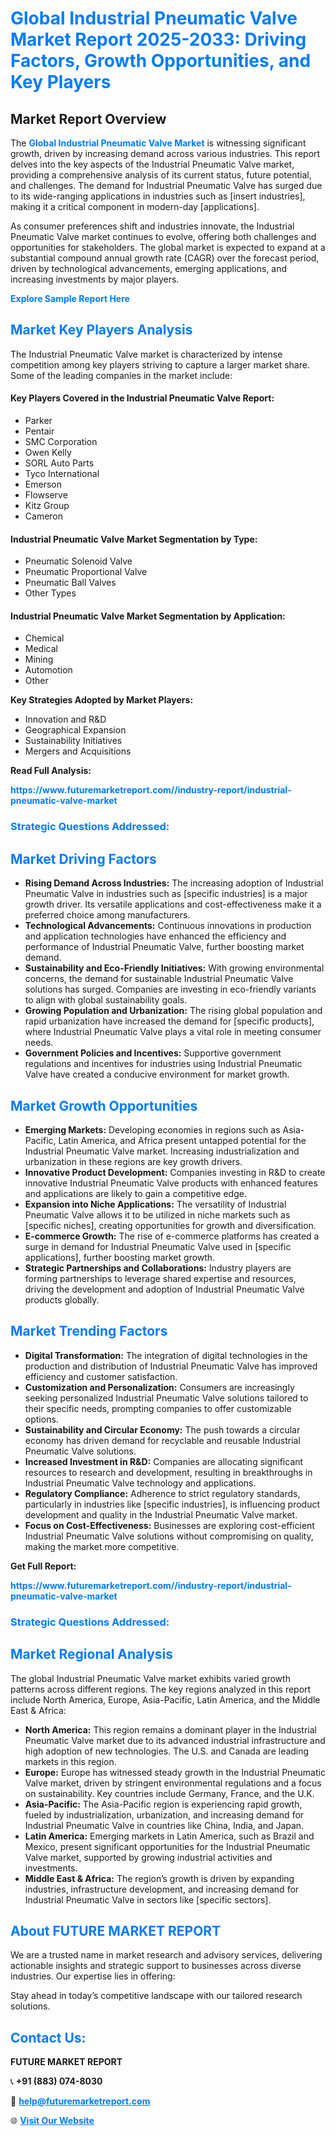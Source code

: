 <h1 style="color: #007BFF;">Global Industrial Pneumatic Valve Market Report 2025-2033: Driving Factors, Growth Opportunities, and Key Players</h1>

<section id="overview">
<h2>Market Report Overview</h2>
<p>The <a href="https://www.futuremarketreport.com//industry-report/industrial-pneumatic-valve-market" style="color: #007BFF; text-decoration: none;"><strong>Global Industrial Pneumatic Valve Market</strong></a> is witnessing significant growth, driven by increasing demand across various industries. This report delves into the key aspects of the Industrial Pneumatic Valve market, providing a comprehensive analysis of its current status, future potential, and challenges. The demand for Industrial Pneumatic Valve has surged due to its wide-ranging applications in industries such as [insert industries], making it a critical component in modern-day [applications].</p>
<p>As consumer preferences shift and industries innovate, the Industrial Pneumatic Valve market continues to evolve, offering both challenges and opportunities for stakeholders. The global market is expected to expand at a substantial compound annual growth rate (CAGR) over the forecast period, driven by technological advancements, emerging applications, and increasing investments by major players.</p>
</section>

<section id="overview">
<p><a href="https://www.futuremarketreport.com//request-sample/reportId=59586" style="color: #007BFF; text-decoration: none;"><strong>Explore Sample Report Here</strong></a></p>
</section>

<section id="key-players">
<h2 style="color: #007BFF;">Market Key Players Analysis</h2>
<p>The Industrial Pneumatic Valve market is characterized by intense competition among key players striving to capture a larger market share. Some of the leading companies in the market include:</p>
<h4>Key Players Covered in the Industrial Pneumatic Valve Report:</h4>
<ul><li>Parker</li><li>Pentair</li><li>SMC Corporation</li><li>Owen Kelly</li><li>SORL Auto Parts</li><li>Tyco International</li><li>Emerson</li><li>Flowserve</li><li>Kitz Group</li><li>Cameron</li></ul>
<h4>Industrial Pneumatic Valve Market Segmentation by Type:</h4>
<ul><li>Pneumatic Solenoid Valve</li><li>Pneumatic Proportional Valve</li><li>Pneumatic Ball Valves</li><li>Other Types</li></ul>

<h4>Industrial Pneumatic Valve Market Segmentation by Application:</h4>
<ul><li>Chemical</li><li>Medical</li><li>Mining</li><li>Automotion</li><li>Other</li></ul>
<p><strong>Key Strategies Adopted by Market Players:</strong></p>
<ul>
<li>Innovation and R&D</li>
<li>Geographical Expansion</li>
<li>Sustainability Initiatives</li>
<li>Mergers and Acquisitions</li>
</ul>
</section>

<section>
<p><strong>Read Full Analysis: </strong></p><a href="https://www.futuremarketreport.com//industry-report/industrial-pneumatic-valve-market" style="color: #007BFF; text-decoration: none;"><strong>https://www.futuremarketreport.com//industry-report/industrial-pneumatic-valve-market</strong></a>
<h3 style="color: #007BFF;">Strategic Questions Addressed:</h3>
</section>

<section id="driving-factors">
<h2 style="color: #007BFF;">Market Driving Factors</h2>
<ul>
<li><strong>Rising Demand Across Industries:</strong> The increasing adoption of Industrial Pneumatic Valve in industries such as [specific industries] is a major growth driver. Its versatile applications and cost-effectiveness make it a preferred choice among manufacturers.</li>
<li><strong>Technological Advancements:</strong> Continuous innovations in production and application technologies have enhanced the efficiency and performance of Industrial Pneumatic Valve, further boosting market demand.</li>
<li><strong>Sustainability and Eco-Friendly Initiatives:</strong> With growing environmental concerns, the demand for sustainable Industrial Pneumatic Valve solutions has surged. Companies are investing in eco-friendly variants to align with global sustainability goals.</li>
<li><strong>Growing Population and Urbanization:</strong> The rising global population and rapid urbanization have increased the demand for [specific products], where Industrial Pneumatic Valve plays a vital role in meeting consumer needs.</li>
<li><strong>Government Policies and Incentives:</strong> Supportive government regulations and incentives for industries using Industrial Pneumatic Valve have created a conducive environment for market growth.</li>
</ul>
</section>

<section id="growth-opportunities">
<h2 style="color: #007BFF;">Market Growth Opportunities</h2>
<ul>
<li><strong>Emerging Markets:</strong> Developing economies in regions such as Asia-Pacific, Latin America, and Africa present untapped potential for the Industrial Pneumatic Valve market. Increasing industrialization and urbanization in these regions are key growth drivers.</li>
<li><strong>Innovative Product Development:</strong> Companies investing in R&D to create innovative Industrial Pneumatic Valve products with enhanced features and applications are likely to gain a competitive edge.</li>
<li><strong>Expansion into Niche Applications:</strong> The versatility of Industrial Pneumatic Valve allows it to be utilized in niche markets such as [specific niches], creating opportunities for growth and diversification.</li>
<li><strong>E-commerce Growth:</strong> The rise of e-commerce platforms has created a surge in demand for Industrial Pneumatic Valve used in [specific applications], further boosting market growth.</li>
<li><strong>Strategic Partnerships and Collaborations:</strong> Industry players are forming partnerships to leverage shared expertise and resources, driving the development and adoption of Industrial Pneumatic Valve products globally.</li>
</ul>
</section>

<section id="trending-factors">
<h2 style="color: #007BFF;">Market Trending Factors</h2>
<ul>
<li><strong>Digital Transformation:</strong> The integration of digital technologies in the production and distribution of Industrial Pneumatic Valve has improved efficiency and customer satisfaction.</li>
<li><strong>Customization and Personalization:</strong> Consumers are increasingly seeking personalized Industrial Pneumatic Valve solutions tailored to their specific needs, prompting companies to offer customizable options.</li>
<li><strong>Sustainability and Circular Economy:</strong> The push towards a circular economy has driven demand for recyclable and reusable Industrial Pneumatic Valve solutions.</li>
<li><strong>Increased Investment in R&D:</strong> Companies are allocating significant resources to research and development, resulting in breakthroughs in Industrial Pneumatic Valve technology and applications.</li>
<li><strong>Regulatory Compliance:</strong> Adherence to strict regulatory standards, particularly in industries like [specific industries], is influencing product development and quality in the Industrial Pneumatic Valve market.</li>
<li><strong>Focus on Cost-Effectiveness:</strong> Businesses are exploring cost-efficient Industrial Pneumatic Valve solutions without compromising on quality, making the market more competitive.</li>
</ul>
</section>

<section>
<p><strong>Get Full Report: </strong></p><a href="https://www.futuremarketreport.com//industry-report/industrial-pneumatic-valve-market" style="color: #007BFF; text-decoration: none;"><strong>https://www.futuremarketreport.com//industry-report/industrial-pneumatic-valve-market</strong></a>
<h3 style="color: #007BFF;">Strategic Questions Addressed:</h3>
</section>


<section id="regional-analysis">
<h2 style="color: #007BFF;">Market Regional Analysis</h2>
<p>The global Industrial Pneumatic Valve market exhibits varied growth patterns across different regions. The key regions analyzed in this report include North America, Europe, Asia-Pacific, Latin America, and the Middle East & Africa:</p>
<ul>
<li><strong>North America:</strong> This region remains a dominant player in the Industrial Pneumatic Valve market due to its advanced industrial infrastructure and high adoption of new technologies. The U.S. and Canada are leading markets in this region.</li>
<li><strong>Europe:</strong> Europe has witnessed steady growth in the Industrial Pneumatic Valve market, driven by stringent environmental regulations and a focus on sustainability. Key countries include Germany, France, and the U.K.</li>
<li><strong>Asia-Pacific:</strong> The Asia-Pacific region is experiencing rapid growth, fueled by industrialization, urbanization, and increasing demand for Industrial Pneumatic Valve in countries like China, India, and Japan.</li>
<li><strong>Latin America:</strong> Emerging markets in Latin America, such as Brazil and Mexico, present significant opportunities for the Industrial Pneumatic Valve market, supported by growing industrial activities and investments.</li>
<li><strong>Middle East & Africa:</strong> The region’s growth is driven by expanding industries, infrastructure development, and increasing demand for Industrial Pneumatic Valve in sectors like [specific sectors].</li>
</ul>
</section>

<footer>
<h2 style="color: #007BFF;">About FUTURE MARKET REPORT</h2>
<p>We are a trusted name in market research and advisory services, delivering actionable insights and strategic support to businesses across diverse industries. Our expertise lies in offering:</p>

<p>Stay ahead in today’s competitive landscape with our tailored research solutions.</p>

<h2 style="color: #007BFF;">Contact Us:</h2>
<p><strong>FUTURE MARKET REPORT</strong></p>
<p>📞 <strong>+91 (883) 074-8030</strong></p>
<p>📧 <strong><a href="mailto:help@futuremarketreport.com" style="color: #007BFF;">help@futuremarketreport.com</a></strong></p>
<p>🌐 <strong><a href="https://www.futuremarketreport.com/" style="color: #007BFF;">Visit Our Website</a></strong></p>
</footer>